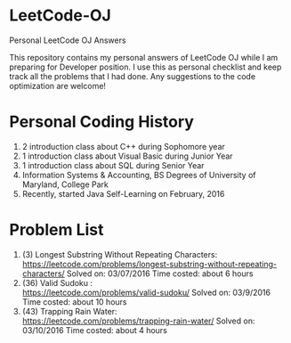 # LeetCode-OJ
Personal LeetCode OJ Answers

This repository contains my personal answers of LeetCode OJ while I am preparing for Developer position.
I use this as personal checklist and keep track all the problems that I had done.
Any suggestions to the code optimization are welcome!


# Personal Coding History
1. 2 introduction class about C++ during Sophomore year
2. 1 introduction class about Visual Basic during Junior Year
3. 1 introduction class about SQL during Senior Year
4. Information Systems & Accounting, BS Degrees of University of Maryland, College Park
5. Recently, started Java Self-Learning on February, 2016


# Problem List

1. (3)  Longest Substring Without Repeating Characters:  
        https://leetcode.com/problems/longest-substring-without-repeating-characters/
        Solved on:      03/07/2016
        Time costed:    about 6 hours 
2. (36) Valid Sudoku :                                        
        https://leetcode.com/problems/valid-sudoku/
        Solved on:      03/9/2016
        Time costed:    about 10 hours 
3. (43) Trapping Rain Water:                                  
        https://leetcode.com/problems/trapping-rain-water/
        Solved on:      03/10/2016
        Time costed:    about 4 hours 
